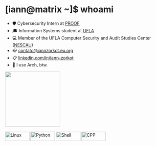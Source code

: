 # [iann@matrix ~]$ whoami
- 🛡️ Cybersecurity Intern at [PROOF](https://proof.com.br) 
- 🎓 Information Systems student at [UFLA](https://ufla.br)
- 💻 Member of the UFLA Computer Security and Audit Studies Center ([NESCAU](https://github.com/NESCAU-UFLA))
- 📪 contato@iannzorkot.eu.org
- 📋 [linkedin.com/in/iann-zorkot](https://linkedin.com/in/iann-zorkot)
- 🐧 I use Arch, btw.

<div align="left">
  <a href="https://github.com/Iann-Zorkot">
  <img height="180em" src="https://github-readme-stats.vercel.app/api?username=Iann-Zorkot&show_icons=true&theme=nord&include_all_commits=true&count_private=true"/>
</div>
<div style="display: inline_block"><br>
  <img align="left" alt="Linux" height="30" width="80" src="https://img.shields.io/badge/Linux-FCC624?style=for-the-badge&logo=linux&logoColor=black">
  <img align="left" alt="Python" height="30" width="80" src="https://img.shields.io/badge/Python-14354C?style=for-the-badge&logo=python&logoColor=white">
  <img align="left" alt="Shell" height="30" width="80" src="https://img.shields.io/badge/Shell_Script-121011?style=for-the-badge&logo=gnu-bash&logoColor=white">
  <img align="left" alt="CPP" height="30" width="80" src="https://img.shields.io/badge/C%2B%2B-00599C?style=for-the-badge&logo=c%2B%2B&logoColor=white">
</div>

